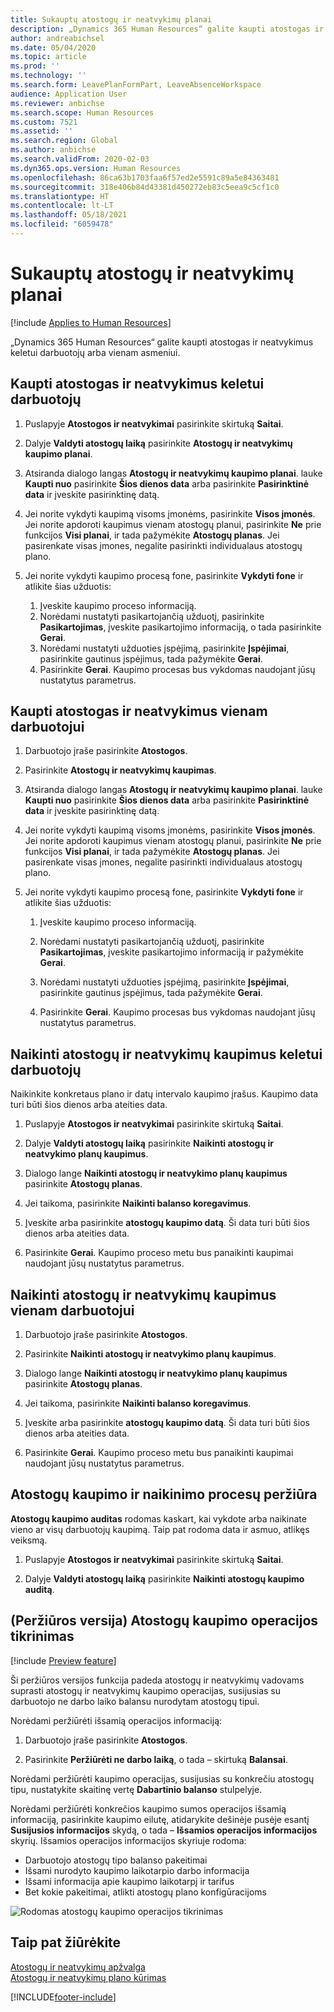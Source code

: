 ```yaml
---
title: Sukauptų atostogų ir neatvykimų planai
description: „Dynamics 365 Human Resources“ galite kaupti atostogas ir neatvykimus keletui darbuotojų arba vienam asmeniui.
author: andreabichsel
ms.date: 05/04/2020
ms.topic: article
ms.prod: ''
ms.technology: ''
ms.search.form: LeavePlanFormPart, LeaveAbsenceWorkspace
audience: Application User
ms.reviewer: anbichse
ms.search.scope: Human Resources
ms.custom: 7521
ms.assetid: ''
ms.search.region: Global
ms.author: anbichse
ms.search.validFrom: 2020-02-03
ms.dyn365.ops.version: Human Resources
ms.openlocfilehash: 86ca63b1703faa6f57ed2e5591c89a5e84363481
ms.sourcegitcommit: 318e406b84d43381d450272eb83c5eea9c5cf1c0
ms.translationtype: HT
ms.contentlocale: lt-LT
ms.lasthandoff: 05/18/2021
ms.locfileid: "6059478"
---
```

# <a name="accrue-leave-and-absence-plans"></a>Sukauptų atostogų ir neatvykimų planai

[!include [Applies to Human Resources](../includes/applies-to-hr.md)]

„Dynamics 365 Human Resources“ galite kaupti atostogas ir neatvykimus keletui darbuotojų arba vienam asmeniui.

## <a name="accrue-leave-and-absence-for-multiple-employees"></a>Kaupti atostogas ir neatvykimus keletui darbuotojų

1. Puslapyje **Atostogos ir neatvykimai** pasirinkite skirtuką **Saitai**.

2. Dalyje **Valdyti atostogų laiką** pasirinkite **Atostogų ir neatvykimų kaupimo planai**.

3. Atsiranda dialogo langas **Atostogų ir neatvykimų kaupimo planai**. lauke **Kaupti nuo** pasirinkite **Šios dienos data** arba pasirinkite **Pasirinktinė data** ir įveskite pasirinktinę datą.

4. Jei norite vykdyti kaupimą visoms įmonėms, pasirinkite **Visos įmonės**. Jei norite apdoroti kaupimus vienam atostogų planui, pasirinkite **Ne** prie funkcijos **Visi planai**, ir tada pažymėkite **Atostogų planas**. Jei pasirenkate visas įmones, negalite pasirinkti individualaus atostogų plano.

5. Jei norite vykdyti kaupimo procesą fone, pasirinkite **Vykdyti fone** ir atlikite šias užduotis:

    1. Įveskite kaupimo proceso informaciją.
    2. Norėdami nustatyti pasikartojančią užduotį, pasirinkite **Pasikartojimas**, įveskite pasikartojimo informaciją, o tada pasirinkite **Gerai**.
    3. Norėdami nustatyti užduoties įspėjimą, pasirinkite **Įspėjimai**, pasirinkite gautinus įspėjimus, tada pažymėkite **Gerai**.
    4. Pasirinkite **Gerai**. Kaupimo procesas bus vykdomas naudojant jūsų nustatytus parametrus. 

## <a name="accrue-leave-and-absence-for-an-employee"></a>Kaupti atostogas ir neatvykimus vienam darbuotojui

1. Darbuotojo įraše pasirinkite **Atostogos**.

2. Pasirinkite **Atostogų ir neatvykimų kaupimas**.

3. Atsiranda dialogo langas **Atostogų ir neatvykimų kaupimo planai**. lauke **Kaupti nuo** pasirinkite **Šios dienos data** arba pasirinkite **Pasirinktinė data** ir įveskite pasirinktinę datą.

4. Jei norite vykdyti kaupimą visoms įmonėms, pasirinkite **Visos įmonės**. Jei norite apdoroti kaupimus vienam atostogų planui, pasirinkite **Ne** prie funkcijos **Visi planai**, ir tada pažymėkite **Atostogų planas**. Jei pasirenkate visas įmones, negalite pasirinkti individualaus atostogų plano.

5. Jei norite vykdyti kaupimo procesą fone, pasirinkite **Vykdyti fone** ir atlikite šias užduotis:

   1. Įveskite kaupimo proceso informaciją.

   2. Norėdami nustatyti pasikartojančią užduotį, pasirinkite **Pasikartojimas**, įveskite pasikartojimo informaciją ir pažymėkite **Gerai**.

   3. Norėdami nustatyti užduoties įspėjimą, pasirinkite **Įspėjimai**, pasirinkite gautinus įspėjimus, tada pažymėkite **Gerai**.

   4. Pasirinkite **Gerai**. Kaupimo procesas bus vykdomas naudojant jūsų nustatytus parametrus.

## <a name="delete-leave-and-absence-accruals-for-multiple-employees"></a>Naikinti atostogų ir neatvykimų kaupimus keletui darbuotojų

Naikinkite konkretaus plano ir datų intervalo kaupimo įrašus. Kaupimo data turi būti šios dienos arba ateities data.

1. Puslapyje **Atostogos ir neatvykimai** pasirinkite skirtuką **Saitai**.

2. Dalyje **Valdyti atostogų laiką** pasirinkite **Naikinti atostogų ir neatvykimo planų kaupimus**.

3. Dialogo lange **Naikinti atostogų ir neatvykimo planų kaupimus** pasirinkite **Atostogų planas**.

4. Jei taikoma, pasirinkite **Naikinti balanso koregavimus**.

5. Įveskite arba pasirinkite **atostogų kaupimo datą**. Ši data turi būti šios dienos arba ateities data.

6. Pasirinkite **Gerai**. Kaupimo proceso metu bus panaikinti kaupimai naudojant jūsų nustatytus parametrus.

## <a name="delete-leave-and-absence-accruals-for-a-single-employee"></a>Naikinti atostogų ir neatvykimų kaupimus vienam darbuotojui

1. Darbuotojo įraše pasirinkite **Atostogos**.

2. Pasirinkite **Naikinti atostogų ir neatvykimo planų kaupimus**.

3. Dialogo lange **Naikinti atostogų ir neatvykimo planų kaupimus** pasirinkite **Atostogų planas**.

4. Jei taikoma, pasirinkite **Naikinti balanso koregavimus**.

5. Įveskite arba pasirinkite **atostogų kaupimo datą**. Ši data turi būti šios dienos arba ateities data.

6. Pasirinkite **Gerai**. Kaupimo proceso metu bus panaikinti kaupimai naudojant jūsų nustatytus parametrus.

## <a name="review-leave-accrual-and-deletion-processes"></a>Atostogų kaupimo ir naikinimo procesų peržiūra

**Atostogų kaupimo auditas** rodomas kaskart, kai vykdote arba naikinate vieno ar visų darbuotojų kaupimą. Taip pat rodoma data ir asmuo, atlikęs veiksmą.

1. Puslapyje **Atostogos ir neatvykimai** pasirinkite skirtuką **Saitai**.

2. Dalyje **Valdyti atostogų laiką** pasirinkite **Naikinti atostogų kaupimo auditą**.

## <a name="preview-leave-accrual-transaction-auditing"></a>(Peržiūros versija) Atostogų kaupimo operacijos tikrinimas

[!include [Preview feature](includes/preview-feature.md)]

Ši peržiūros versijos funkcija padeda atostogų ir neatvykimų vadovams suprasti atostogų ir neatvykimų kaupimo operacijas, susijusias su darbuotojo ne darbo laiko balansu nurodytam atostogų tipui.

Norėdami peržiūrėti išsamią operacijos informaciją:

1. Darbuotojo įraše pasirinkite **Atostogos**.

2. Pasirinkite **Peržiūrėti ne darbo laiką**, o tada – skirtuką **Balansai**.

Norėdami peržiūrėti kaupimo operacijas, susijusias su konkrečiu atostogų tipu, nustatykite skaitinę vertę **Dabartinio balanso** stulpelyje.

Norėdami peržiūrėti konkrečios kaupimo sumos operacijos išsamią informaciją, pasirinkite kaupimo eilutę, atidarykite dešinėje pusėje esantį **Susijusios informacijos** skydą, o tada – **Išsamios operacijos informacijos** skyrių. Išsamios operacijos informacijos skyriuje rodoma:

- Darbuotojo atostogų tipo balanso pakeitimai
- Išsami nurodyto kaupimo laikotarpio darbo informacija
- Išsami informacija apie kaupimo laikotarpį ir tarifus
- Bet kokie pakeitimai, atlikti atostogų plano konfigūracijoms

![Rodomas atostogų kaupimo operacijos tikrinimas](media/hr-leave-and-absence-accrue-audit.png)

## <a name="see-also"></a>Taip pat žiūrėkite

[Atostogų ir neatvykimų apžvalga](hr-leave-and-absence-overview.md)</br>
[Atostogų ir neatvykimų plano kūrimas](hr-leave-and-absence-plans.md)



[!INCLUDE[footer-include](../includes/footer-banner.md)]
